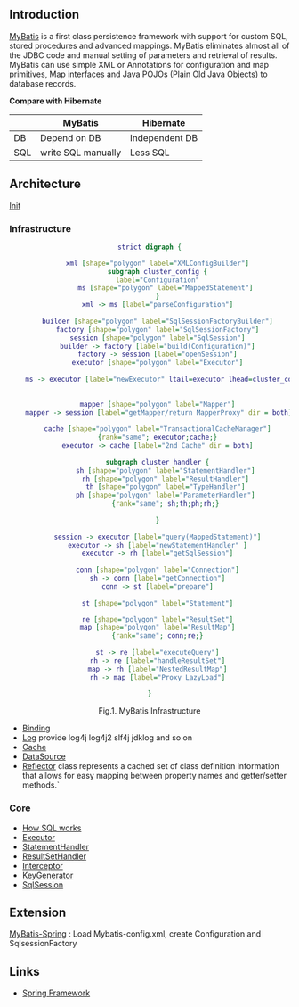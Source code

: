 ## Introduction

[MyBatis](https://mybatis.org/mybatis-3/) is a first class persistence framework with support for custom SQL, stored procedures and advanced mappings.
MyBatis eliminates almost all of the JDBC code and manual setting of parameters and retrieval of results.
MyBatis can use simple XML or Annotations for configuration and map primitives, Map interfaces and Java POJOs (Plain Old Java Objects) to database records.

**Compare with Hibernate**


|     | MyBatis            | Hibernate      |
| --- | ------------------ | -------------- |
| DB  | Depend on DB       | Independent DB |
| SQL | write SQL manually | Less SQL       |

## Architecture


[Init](/docs/CS/Java/MyBatis/Init.md)


### Infrastructure


<div style="text-align: center;">


```dot
strict digraph {

    xml [shape="polygon" label="XMLConfigBuilder"]
    subgraph cluster_config {
    label="Configuration"
        ms [shape="polygon" label="MappedStatement"]
    }
    xml -> ms [label="parseConfiguration"]
  
    builder [shape="polygon" label="SqlSessionFactoryBuilder"]
    factory [shape="polygon" label="SqlSessionFactory"]
    session [shape="polygon" label="SqlSession"]
    builder -> factory [label="build(Configuration)"]
    factory -> session [label="openSession"]
    executor [shape="polygon" label="Executor"]
  
    ms -> executor [label="newExecutor" ltail=executor lhead=cluster_config]
  
  
    mapper [shape="polygon" label="Mapper"]
    mapper -> session [label="getMapper/return MapperProxy" dir = both]
  
    cache [shape="polygon" label="TransactionalCacheManager"]
    {rank="same"; executor;cache;}
    executor -> cache [label="2nd Cache" dir = both]
  
    subgraph cluster_handler {
        sh [shape="polygon" label="StatementHandler"]
        rh [shape="polygon" label="ResultHandler"]
        th [shape="polygon" label="TypeHandler"]
        ph [shape="polygon" label="ParameterHandler"]
        {rank="same"; sh;th;ph;rh;}
    
    }
  
    session -> executor [label="query(MappedStatement)"]
    executor -> sh [label="newStatementHandler" ]
    executor -> rh [label="getSqlSession"]
  
    conn [shape="polygon" label="Connection"]
    sh -> conn [label="getConnection"]
    conn -> st [label="prepare"]
  
    st [shape="polygon" label="Statement"]

    re [shape="polygon" label="ResultSet"]
    map [shape="polygon" label="ResultMap"]
    {rank="same"; conn;re;}
  
    st -> re [label="executeQuery"]
    rh -> re [label="handleResultSet"]
    map -> rh [label="NestedResultMap"]
    rh -> map [label="Proxy LazyLoad"]
  
}
```

</div>


<p style="text-align: center;">
Fig.1. MyBatis Infrastructure
</p>

- [Binding](/docs/CS/Java/MyBatis/binding.md)
- [Log](/docs/CS/Java/MyBatis/Logging.md) provide log4j log4j2 slf4j jdklog and so on
- [Cache](/docs/CS/Java/MyBatis/Cache.md)
- [DataSource](/docs/CS/Java/MyBatis/DataSource.md)
- [Reflector](/docs/CS/Java/MyBatis/Reflector.md) class represents a cached set of class definition information that allows for easy mapping between property names and getter/setter methods.`

### Core

- [How SQL works](/docs/CS/Java/MyBatis/Execute.md)
- [Executor](/docs/CS/Java/MyBatis/Executor.md)
- [StatementHandler](/docs/CS/Java/MyBatis/StatementHandler.md)
- [ResultSetHandler](/docs/CS/Java/MyBatis/ResultSetHandler.md)
- [Interceptor](/docs/CS/Java/MyBatis/Interceptor.md)
- [KeyGenerator](/docs/CS/Java/MyBatis/KeyGenerator.md)
- [SqlSession](/docs/CS/Java/MyBatis/SqlSession.md)

## Extension

[MyBatis-Spring](/docs/CS/Java/MyBatis/MyBatis-Spring.md) : Load Mybatis-config.xml, create Configuration and SqlsessionFactory


## Links

- [Spring Framework](/docs/CS/Java/Spring/Spring.md)